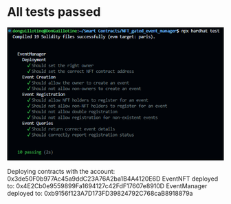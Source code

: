 # All tests passed

![alt text](/screenshots/image.png)


Deploying contracts with the account: 0x3de50F0b977Ac45a9ddC23A76A2ba1B4A4120E6D
EventNFT deployed to: 0x4E2Cb0e9559899Fa1694127c42FdF17607e8910D
EventManager deployed to: 0xb9156f123A7D173FD39824792C768caB8918879a